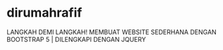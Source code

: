 # dirumahrafif
LANGKAH DEMI LANGKAH! MEMBUAT WEBSITE SEDERHANA DENGAN BOOTSTRAP 5 | DILENGKAPI DENGAN JQUERY
